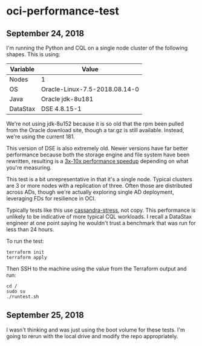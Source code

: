 # oci-performance-test

## September 24, 2018
I'm running the Python and CQL on a single node cluster of the following shapes.  This is using:

| Variable      | Value                         |
|---------------|-------------------------------|
| Nodes         | 1                             |
| OS            | Oracle-Linux-7.5-2018.08.14-0 |
| Java          | Oracle jdk-8u181              |
| DataStax      | DSE 4.8.15-1                  |

We're not using jdk-8u152 because it is so old that the rpm been pulled from the Oracle download site, though a tar.gz is still available.  Instead, we're using the current 181.

This version of DSE is also extremely old.  Newer versions have far better performance because both the storage engine and file system have been rewritten, resulting is a [3x-10x performance speedup](https://www.datastax.com/2018/06/zdata-benchmark-study-shows-datastax-enterprise-6-outperforms-open-source-apache-cassandra) depending on what you're measuring.

This test is a bit unrepresentative in that it's a single node.  Typical clusters are 3 or more nodes with a replication of three.  Often those are distributed across ADs, though we're actually exploring single AD deployment, leveraging FDs for resilience in OCI.

Typically tests like this use [cassandra-stress](https://docs.datastax.com/en/cassandra/2.1/cassandra/tools/toolsCStress_t.html), not copy.  This performance is unlikely to be indicative of more typical CQL workloads.  I recall a DataStax engineer at one point saying he wouldn't trust a benchmark that was run for less than 24 hours.

To run the test:

    terraform init
    terraform apply

Then SSH to the machine using the value from the Terraform output and run:

    cd /
    sudo su
    ./runtest.sh

## September 25, 2018
I wasn't thinking and was just using the boot volume for these tests.  I'm going to rerun with the local drive and modify the repo appropriately.
